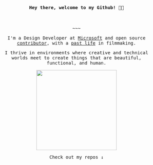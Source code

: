 <h4 align="center" style="font-weight: 700;">
  <samp>Hey there, welcome to my Github! 👋🏼<samp>
</h4>

<br>

<p align="center">
  <samp>~~~</samp>
</p>

<p align="center">
  <samp>I'm a Design Developer at <a href="https://github.com/microsoft">Microsoft</a> and open source <a href="https://councildataproject.org/">contributor</a>, with a <a href="https://www.cut.com/">past life</a> in filmmaking.</samp>
</p>

<p align="center">
  <samp>I thrive in environments where creative and technical worlds meet to create things that are beautiful, functional, and human.</samp>
</p>

<p align="center">
  <img width="250" src="https://media.giphy.com/media/69jtJ7EgteRXVpASSN/source.gif">
</p>

<p align="center">
  <samp>Check out my repos ↓ </samp>
</p>